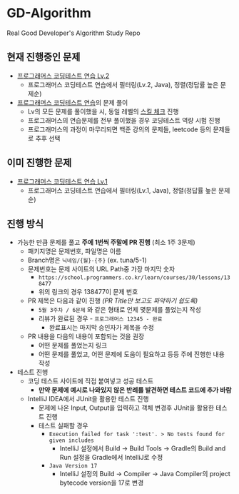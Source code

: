 # GD-Algorithm

Real Good Developer's Algorithm Study Repo

## 현재 진행중인 문제

* [프로그래머스 코딩테스트 연습 Lv.2]
  * 프로그래머스 코딩테스트 연습에서 필터링(Lv.2, Java), 정렬(정답률 높은 문제순)
* [프로그래머스 코딩테스트 연습]의 문제 풀이
  * Lv의 모든 문제를 풀이했을 시, 동일 레벨의 [스킬 체크] 진행
  * 프로그래머스의 연습문제를 전부 풀이했을 경우 코딩테스트 역량 시험 진행
  * 프로그래머스의 과정이 마무리되면 백준 강의의 문제들, leetcode 등의 문제들로 추후 선택

## 이미 진행한 문제

* [프로그래머스 코딩테스트 연습 Lv.1]
  * 프로그래머스 코딩테스트 연습에서 필터링(Lv.1, Java), 정렬(정답률 높은 문제순)

## 진행 방식

* 가능한 만큼 문제를 풀고 **주에 1번씩 주말에 PR 진행** (최소 1주 3문제)
  * 패키지명은 문제번호, 파일명은 이름
  * Branch명은 `닉네임/{월}-{주}` (ex. tuna/5-1)
  * 문제번호는 문제 사이트의 URL Path중 가장 마지막 숫자
    * `https://school.programmers.co.kr/learn/courses/30/lessons/138477`
    * 위의 링크의 경우 138477이 문제 번호
  * PR 제목은 다음과 같이 진행 _(PR Title만 보고도 파악하기 쉽도록)_
    * `5월 3주차 / 6문제` 와 같은 형태로 언제 몇문제를 풀었는지 작성
    * 리뷰가 완료된 경우 - `프로그래머스 12345 - 완료`
      * 완료표시는 마지막 승인자가 제목을 수정
  * PR 내용을 다음의 내용이 포함되는 것을 권장
    * 어떤 문제를 풀었는지 링크
    * 어떤 문제를 풀었고, 어떤 문제에 도움이 필요하고 등등 주에 진행한 내용 작성
* 테스트 진행
  * 코딩 테스트 사이트에 직접 붙여넣고 성공 테스트
    * **만약 문제에 예시로 나와있지 않은 반례를 발견하면 테스트 코드에 추가 바람**
  * IntelliJ IDEA에서 JUnit을 활용한 테스트 진행
    * 문제에 나온 Input, Output을 입력하고 객체 변경후 JUnit을 활용한 테스트 진행
    * 테스트 실패할 경우
      * `Execution failed for task ':test'. > No tests found for given includes`
        * IntelliJ 설정에서 Build -> Build Tools -> Gradle의 Build and Run 설정을 Gradle에서 IntelliJ로 수정
      * `Java Version 17`
        * IntelliJ 설정의 Build -> Compiler -> Java Compiler의 project bytecode version을 17로 변경

[프로그래머스 코딩테스트 연습 Lv.1]: https://school.programmers.co.kr/learn/challenges?order=acceptance_desc&levels=1&page=1&languages=java
[프로그래머스 코딩테스트 연습 Lv.2]: https://school.programmers.co.kr/learn/challenges?order=acceptance_desc&levels=2&page=1&languages=java
[프로그래머스 코딩테스트 연습]: https://school.programmers.co.kr/learn/challenges
[스킬 체크]: https://programmers.co.kr/skill_checks
